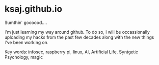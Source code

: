 # ksaj.github.io
Sumthin' goooood....

I'm just learning my way around github. To do so, I will be occassionally uploading my hacks from the past few decades along with the new things I've been working on.

Key words: infosec, raspberry pi, linux, AI, Artificial Life, Syntgetic Psychology, magic
